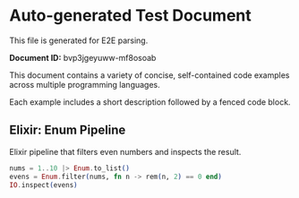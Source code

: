 # Auto-generated Test Document

This file is generated for E2E parsing.

**Document ID:** bvp3jgeyuww-mf8osoab

This document contains a variety of concise, self-contained code examples across multiple programming languages.

Each example includes a short description followed by a fenced code block.

## Elixir: Enum Pipeline

Elixir pipeline that filters even numbers and inspects the result.

```elixir
nums = 1..10 |> Enum.to_list()
evens = Enum.filter(nums, fn n -> rem(n, 2) == 0 end)
IO.inspect(evens)
```


